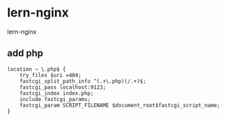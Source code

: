 # lern-nginx
lern-nginx

## add php
````
location ~ \.php$ {
    try_files $uri =404;
    fastcgi_split_path_info ^(.+\.php)(/.+)$;
    fastcgi_pass localhost:9123;
    fastcgi_index index.php;
    include fastcgi_params;
    fastcgi_param SCRIPT_FILENAME $document_root$fastcgi_script_name;
}
````
